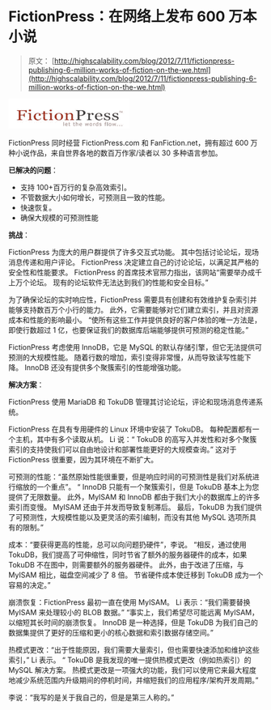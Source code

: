 # FictionPress：在网络上发布 600 万本小说

> 原文： [http://highscalability.com/blog/2012/7/11/fictionpress-publishing-6-million-works-of-fiction-on-the-we.html](http://highscalability.com/blog/2012/7/11/fictionpress-publishing-6-million-works-of-fiction-on-the-we.html)

![](img/6f37b298e9264b0bac14f3459012960d.png)

FictionPress 同时经营 FictionPress.com 和 FanFiction.net，拥有超过 600 万种小说作品，来自世界各地的数百万作家/读者以 30 多种语言参加。

**已解决的问题**：

*   支持 100+百万行的复杂高效索引。
*   不管数据大小如何增长，可预测且一致的性能。
*   快速恢复。
*   确保大规模的可预测性能

**挑战**：

FictionPress 为庞大的用户群提供了许多交互式功能。 其中包括讨论论坛，现场消息传递和用户评论。 FictionPress 决定建立自己的讨论论坛，以满足其严格的安全性和性能要求。 FictionPress 的首席技术官邢力指出，该网站“需要举办成千上万个论坛。 现有的论坛软件无法达到我们的性能和安全目标。”

为了确保论坛的实时响应性，FictionPress 需要具有创建和有效维护复杂索引并能够支持数百万个小行的能力。 此外，它需要能够对它们建立索引，并且对资源成本和性能的影响最小。 “使所有这些工作并提供良好的客户体验的唯一方法是，即使行数超过 1 亿，也要保证我们的数据库后端能够提供可预测的稳定性能。”

FictionPress 考虑使用 InnoDB，它是 MySQL 的默认存储引擎，但它无法提供可预测的大规模性能。 随着行数的增加，索引变得非常慢，从而导致读写性能下降。 InnoDB 还没有提供多个聚簇索引的性能增强功能。

**解决方案**：

FictionPress 使用 MariaDB 和 TokuDB 管理其讨论论坛，评论和现场消息传递系统。

FictionPress 在具有专用硬件的 Linux 环境中安装了 TokuDB。 每种配置都有一个主机，其中有多个读取从机。 Li 说：“ TokuDB 的高写入并发性和对多个聚簇索引的支持使我们可以自由地设计和部署性能更好的大规模查询。” 这对于 FictionPress 很重要，因为其环境在不断扩大。

可预测的性能：“虽然原始性能很重要，但是响应时间的可预测性是我们对系统进行缩放的一个重点”。 “ InnoDB 只能有一个聚簇索引，但是 TokuDB 基本上为您提供了无限数量。 此外，MyISAM 和 InnoDB 都由于我们大小的数据库上的许多索引而变慢。 MyISAM 还由于并发而导致复制滞后。 最后，TokuDB 为我们提供了可预测性，大规模性能以及更灵活的索引编制，而没有其他 MySQL 选项所具有的限制。”

成本：“要获得更高的性能，总可以向问题扔硬件”，李说。 “相反，通过使用 TokuDB，我们提高了可伸缩性，同时节省了额外的服务器硬件的成本，如果 TokuDB 不在图中，则需要额外的服务器硬件。 此外，由于改进了压缩，与 MyISAM 相比，磁盘空间减少了 8 倍。 节省硬件成本使迁移到 TokuDB 成为一个容易的决定。”

崩溃恢复：FictionPress 最初一直在使用 MyISAM。 Li 表示：“我们需要替换 MyISAM 来处理较小的 BLOB 数据。” “事实上，我们希望尽可能远离 MyISAM，以缩短其长时间的崩溃恢复。 InnoDB 是一种选择，但是 TokuDB 为我们自己的数据集提供了更好的压缩和更小的核心数据和索引数据存储空间。”

热模式更改：“出于性能原因，我们需要大量索引，但也需要快速添加和维护这些索引，” Li 表示。 “ TokuDB 是我发现的唯一提供热模式更改（例如热索引）的 MySQL 解决方案。 热模式更改是一项强大的功能，我们可以使用它来最大程度地减少系统范围内升级期间的停机时间，并缩短我们的应用程序/架构开发周期。”

李说：“我写的是关于我自己的，但是是第三人称的。”